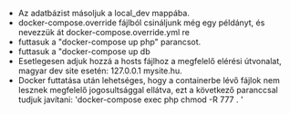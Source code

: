 * Az adatbázist másoljuk a local_dev mappába.
* docker-compose.override fájlból csináljunk még egy példányt, és nevezzük át docker-compose.override.yml re
* futtasuk a "docker-compose up php" parancsot.
* futtasuk a "docker-compose up db
* Esetlegesen adjuk hozzá a hosts fájlhoz a megfelelő elérési útvonalat, magyar dev site esetén:
127.0.0.1 mysite.hu.
* Docker futtatása után lehetséges, hogy a containerbe lévő fájlok nem lesznek megfelelő jogosultsággal ellátva,
ezt a következő paranccsal tudjuk javítani: 'docker-compose exec php chmod -R 777 . '